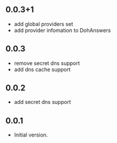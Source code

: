 ## 0.0.3+1
- add global providers set
- add provider infomation to DohAnswers

## 0.0.3
- remove secret dns support
- add dns cache support

## 0.0.2
- add secret dns support

## 0.0.1
- Initial version.
